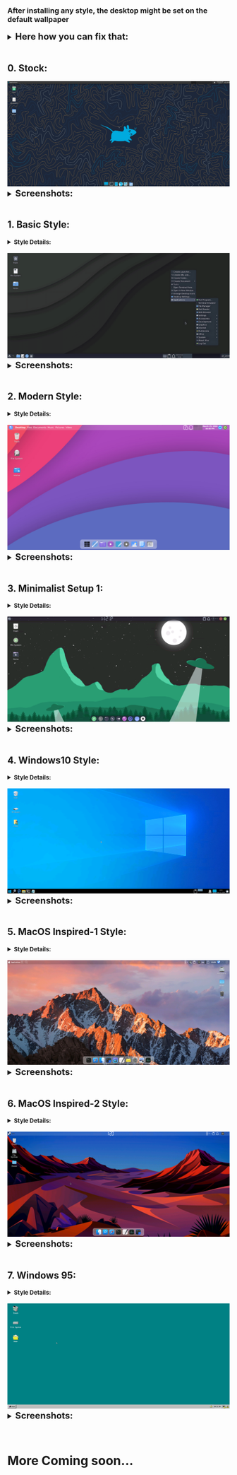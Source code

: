 ### After installing any style, the desktop might be set on the default wallpaper

<details style ="font-size: larger">
<summary><b style ="font-size: larger">Here how you  can fix that: </b></summary>

| Step | Image                        |
|------|------------------------------|
| 1st  | ![img](images/xfce/1.png)    |
| 2nd  | ![img](images/xfce/2.png)    |
| 3rd  | ![img](images/xfce/3.png)    |

</details>
<br>

## 0. Stock:

<center><img src="images/xfce/look_0/desktop.png"></center>

<details style ="font-size: larger">
<summary><b style ="font-size: larger">Screenshots: </b></summary>

|Apps|App Menu|
|--|--|
|![img](images/xfce/look_0/apps.png)|![img](images/xfce/look_0/app-menu.png)|

</details>
<br>

## 1. Basic Style:
<details>
<summary><b style ="font-size: small">Style Details: </summary>
Theme Used: 
<br>

- [Nordic-darker](https://www.gnome-look.org/p/1267246)
- [Qogir](https://www.pling.com/p/1230631/)

Icon Used:
<br>

- [kora](https://www.pling.com/p/1256209/)
- [Qogir](https://www.pling.com/p/1296407/)

</b>
</details>
<br>

<center><img src="images/xfce/look_1/look.png"></center>

<details style ="font-size: larger">
<summary><b style ="font-size: larger">Screenshots: </b></summary>
<img src="images/xfce/look_1/desktop.png">
</details>

<br>

## 2. Modern Style:

<details>
<summary><b style ="font-size: small">Style Details: </summary>
Theme Used: 
<br>

- [WhiteSur-Light](https://www.pling.com/p/1403328)

Icon Used:
<br>

- [Fluent](https://www.pling.com/p/1477945)

</b>
</details>
<br>

<center><img src="images/xfce/look_2/desktop.png"></center>

<details style ="font-size: larger">
<summary><b style ="font-size: larger">Screenshots: </b></summary>

|Apps|Terminal|
|--|--|
|![img](images/xfce/look_2/applications.png)|![img](images/xfce/look_2/terminal.png)|

|App Search|Hover Effect|
|--|--|
|![img](images/xfce/look_2/search_menu.png)|![img](images/xfce/look_2/hover_effect.gif)|

</details>
<br>

## 3. Minimalist Setup 1:

<details>
<summary><b style ="font-size: small">Style Details: </summary>
Theme Used: 
<br>

- [Materia Manjaro gtk](https://www.pling.com/p/1300363/)
- [Tokyo Night GTK Theme](https://www.gnome-look.org/p/1681315/)

Icon Used:
<br>

- [Tela circle](https://www.gnome-look.org/p/1359276)

Cursor Theme: 
- [Bibata Modern Ice](https://www.pling.com/p/1197198/)

</b>
</details>
<br>

<center><img src="images/xfce/look_3/desktop.png"></center>

<details style ="font-size: larger">
<summary><b style ="font-size: larger">Screenshots: </b></summary>

|Apps|Panel|App Search|
|--|--|--|
|![img](images/xfce/look_3/apps.png)|![img](images/xfce/look_3/extra.png)|![img](images/xfce/look_3/app-search.png)|

</details>
<br>

## 4. Windows10 Style:

<details>
<summary><b style ="font-size: small">Style Details: </summary>
Theme Used: 
<br>

- [Qogir](https://www.pling.com/p/1230631/)
- [Redstone](https://www.opendesktop.org/p/1013482/)

Icon Used:
<br>

- [We10X special](https://www.pling.com/p/1366371/)
- [Windows 10](https://github.com/B00merang-Artwork/Windows-10/)

Cursor Theme: 
- [Windows 10](https://www.gnome-look.org/p/1829490)

</b>
</details>
<br>

<center><img src="images/xfce/look_4/desktop.png"></center>

<details style ="font-size: larger">
<summary><b style ="font-size: larger">Screenshots: </b></summary>

|Apps|Menubar|Buttons|
|--|--|--|
|![img](images/xfce/look_4/basic-apps.png)|![img](images/xfce/look_4/menu.png)|![img](images/xfce/look_4/win-like-close.png)|

</details>
<br>

## 5. MacOS Inspired-1 Style:

<details>
<summary><b style ="font-size: small">Style Details: </summary>
Theme Used: 
<br>

- [WhiteSur](https://www.pling.com/p/1403328)

Icon Used:
<br>

- [WhiteSur icon](https://www.gnome-look.org/p/1405756)

Cursor Theme: 
- [WhiteSur cursors](https://www.gnome-look.org/p/1411743)

</b>
</details>
<br>

<center><img src="images/xfce/look_5/desktop.png"></center>

<details style ="font-size: larger">
<summary><b style ="font-size: larger">Screenshots: </b></summary>

|Apps|App Menu|
|--|--|
|![img](images/xfce/look_5/basic-apps.png)|![img](images/xfce/look_5/menu.png)|

|Menu|Hover Effect|
|--|--|
|![img](images/xfce/look_5/logo.png)|![img](images/xfce/look_5/hover.gif)|


</details>
<br>

## 6. MacOS Inspired-2 Style:

<details>
<summary><b style ="font-size: small">Style Details: </summary>
Theme Used: 
<br>

- [WhiteSur](https://www.pling.com/p/1403328)

Icon Used:
<br>

- [WhiteSur icon](https://www.gnome-look.org/p/1405756)

Cursor Theme: 
- [McMojave cursors](https://www.gnome-look.org/p/1355701)

</b>
</details>
<br>

<center><img src="images/xfce/look_6/desktop.png"></center>

<details style ="font-size: larger">
<summary><b style ="font-size: larger">Screenshots: </b></summary>

|Apps|Default App Menu|
|--|--|
|![img](images/xfce/look_6/basic-apps.png)|![img](images/xfce/look_6/app-menu-1.png)|

|Path Menu|Hover Effect Like MacOs Inspired-1|
|--|--|
|![img](images/xfce/look_6/extra.png)|![img](images/xfce/look_5/hover.gif)|
 
### More App Menu Style:

|Style 2|Style 3|
|--|--|
|![img](images/xfce/look_6/app-menu-2.png)|![img](images/xfce/look_6/app-menu-3.png)|

#### How to change app menu style:
- Go To `$HOME/.config/rofi/`
- Open The `launcher.sh`
- And Change The Style Number
<img src="images/xfce/look_6/app-menu-change.png">
</details>
<br>

## 7. Windows 95:

<details>
<summary><b style ="font-size: small">Style Details: </summary>
Theme Used: 
<br>

- [Chicago95](https://github.com/grassmunk/Chicago95)

Icon Used:
<br>

- [Chicago95](https://github.com/grassmunk/Chicago95)

Cursor Theme:

- [Chicago95](https://github.com/grassmunk/Chicago95)

</b>
</details>
<br>

<center><img src="images/xfce/look_7/desktop.png"></center>

<details style ="font-size: larger">
<summary><b style ="font-size: larger">Screenshots: </b></summary>

|Start Menu|Apps|
|--|--|
|![img](images/xfce/look_7/start-menu.png)|![img](images/xfce/look_7/basic-apps.png)|

</details>
<br>

<br>

# More Coming soon...